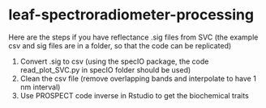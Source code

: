 # leaf-spectroradiometer-processing

Here are the steps if you have reflectance .sig files from SVC (the example csv and sig files are in a folder, so that the code can be replicated)

1. Convert .sig to csv (using the specIO package, the code read_plot_SVC.py in specIO folder should be used)
2. Clean the csv file (remove overlapping bands and interpolate to have 1 nm interval)
3. Use PROSPECT code inverse in Rstudio to get the biochemical traits
